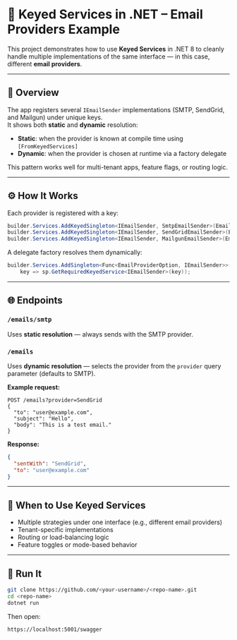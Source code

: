 # 🔑 Keyed Services in .NET – Email Providers Example

This project demonstrates how to use **Keyed Services** in .NET 8 to cleanly handle multiple implementations of the same interface — in this case, different **email providers**.

---

## 🚀 Overview

The app registers several `IEmailSender` implementations (SMTP, SendGrid, and Mailgun) under unique keys.  
It shows both **static** and **dynamic** resolution:

- **Static**: when the provider is known at compile time using `[FromKeyedServices]`
- **Dynamic**: when the provider is chosen at runtime via a factory delegate  

This pattern works well for multi-tenant apps, feature flags, or routing logic.

---

## ⚙️ How It Works

Each provider is registered with a key:

```csharp
builder.Services.AddKeyedSingleton<IEmailSender, SmtpEmailSender>(EmailProviderOption.Smtp);
builder.Services.AddKeyedSingleton<IEmailSender, SendGridEmailSender>(EmailProviderOption.SendGrid);
builder.Services.AddKeyedSingleton<IEmailSender, MailgunEmailSender>(EmailProviderOption.MailgunEmail);
```

A delegate factory resolves them dynamically:

```csharp
builder.Services.AddSingleton<Func<EmailProviderOption, IEmailSender>>(sp =>
    key => sp.GetRequiredKeyedService<IEmailSender>(key));
```

---

## 🌐 Endpoints

### `/emails/smtp`
Uses **static resolution** — always sends with the SMTP provider.

### `/emails`
Uses **dynamic resolution** — selects the provider from the `provider` query parameter (defaults to SMTP).

**Example request:**
```
POST /emails?provider=SendGrid
{
  "to": "user@example.com",
  "subject": "Hello",
  "body": "This is a test email."
}
```

**Response:**
```json
{
  "sentWith": "SendGrid",
  "to": "user@example.com"
}
```

---

## 🧩 When to Use Keyed Services

- Multiple strategies under one interface (e.g., different email providers)  
- Tenant-specific implementations  
- Routing or load-balancing logic  
- Feature toggles or mode-based behavior  

---

## 🧪 Run It

```bash
git clone https://github.com/<your-username>/<repo-name>.git
cd <repo-name>
dotnet run
```

Then open:
```
https://localhost:5001/swagger
```
